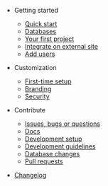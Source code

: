 - Getting started

  - [Quick start](quickstart.md)
  - [Databases](database.md)
  - [Your first project](first-project.md)
  - [Integrate on external site](integrate-external-site.md)
  - [Add users](add-users.md)

- Customization

  - [First-time setup](first-time-setup.md)
  - [Branding](branding.md)
  - [Security](security.md)

- Contribute

  - [Issues, bugs or questions](issues.md)
  - [Docs](docs.md)
  - [Development setup](dev-setup.md)
  - [Development guidelines](dev-guidelines.md)
  - [Database changes](dev-db.md)
  - [Pull requests](dev-pr.md)

- [Changelog](https://changelog.mutatum.dev)
